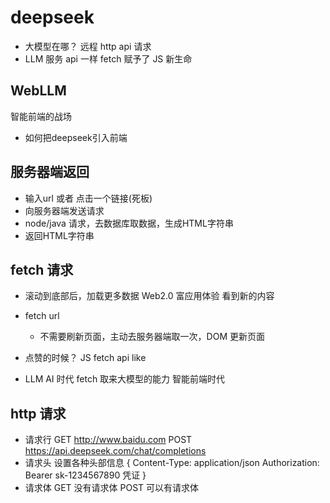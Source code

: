 # deepseek

- 大模型在哪？
  远程
  http api 请求
- LLM 服务
  api 一样
  fetch 赋予了 JS 新生命

## WebLLM

智能前端的战场

- 如何把deepseek引入前端

## 服务器端返回

- 输入url 或者 点击一个链接(死板)
- 向服务器端发送请求
- node/java 请求，去数据库取数据，生成HTML字符串
- 返回HTML字符串

## fetch 请求

- 滚动到底部后，加载更多数据 Web2.0 富应用体验
  看到新的内容

- fetch url
  - 不需要刷新页面，主动去服务器端取一次，DOM 更新页面

- 点赞的时候？
  JS fetch api like

- LLM AI 时代
  fetch 取来大模型的能力 智能前端时代

## http 请求

- 请求行 GET <http://www.baidu.com>
  POST <https://api.deepseek.com/chat/completions>
- 请求头
  设置各种头部信息
  {
    Content-Type: application/json
    Authorization: Bearer sk-1234567890 凭证
  }
- 请求体
  GET 没有请求体
  POST 可以有请求体
  